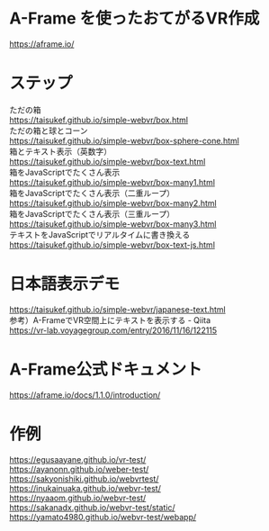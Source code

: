 # A-Frame を使ったおてがるVR作成
https://aframe.io/  

# ステップ
ただの箱  
https://taisukef.github.io/simple-webvr/box.html  
ただの箱と球とコーン  
https://taisukef.github.io/simple-webvr/box-sphere-cone.html  
箱とテキスト表示（英数字）  
https://taisukef.github.io/simple-webvr/box-text.html  
箱をJavaScriptでたくさん表示  
https://taisukef.github.io/simple-webvr/box-many1.html  
箱をJavaScriptでたくさん表示（二重ループ）  
https://taisukef.github.io/simple-webvr/box-many2.html  
箱をJavaScriptでたくさん表示（三重ループ）  
https://taisukef.github.io/simple-webvr/box-many3.html  
テキストをJavaScriptでリアルタイムに書き換える  
https://taisukef.github.io/simple-webvr/box-text-js.html  

# 日本語表示デモ
https://taisukef.github.io/simple-webvr/japanese-text.html  
参考）A-FrameでVR空間上にテキストを表示する - Qiita  
https://vr-lab.voyagegroup.com/entry/2016/11/16/122115  

# A-Frame公式ドキュメント
https://aframe.io/docs/1.1.0/introduction/  

# 作例
https://egusaayane.github.io/vr-test/  
https://ayanonn.github.io/weber-test/  
https://sakyonishiki.github.io/webvrtest/  
https://inukainuaka.github.io/webvr-test/  
https://nyaaom.github.io/webvr-test/  
https://sakanadx.github.io/webvr-test/static/  
https://yamato4980.github.io/webvr-test/webapp/  

